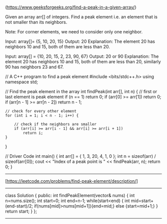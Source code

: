 (https://www.geeksforgeeks.org/find-a-peak-in-a-given-array/)



Given an array arr[] of integers. Find a peak element i.e. an element that is not smaller than its neighbors. 

Note: For corner elements, we need to consider only one neighbor. 




Input: array[]= {5, 10, 20, 15}
Output: 20
Explanation: The element 20 has neighbors 10 and 15, both of them are less than 20.

Input: array[] = {10, 20, 15, 2, 23, 90, 67}
Output: 20 or 90
Explanation: The element 20 has neighbors 10 and 15, both of them are less than 20, similarly 90 has neighbors 23 and 67.







// A C++ program to find a peak element
#include <bits/stdc++.h>
using namespace std;

// Find the peak element in the array
int findPeak(int arr[], int n)
{
	// first or last element is peak element
	if (n == 1)
		return 0;
	if (arr[0] >= arr[1])
		return 0;
	if (arr[n - 1] >= arr[n - 2])
		return n - 1;

	// check for every other element
	for (int i = 1; i < n - 1; i++) {

		// check if the neighbors are smaller
		if (arr[i] >= arr[i - 1] && arr[i] >= arr[i + 1])
			return i;
	}
}

// Driver Code
int main()
{
	int arr[] = { 1, 3, 20, 4, 1, 0 };
	int n = sizeof(arr) / sizeof(arr[0]);
	cout << "Index of a peak point is " << findPeak(arr, n);
	return 0;
}

********************************************************************************************************************************************************************************************

[https://leetcode.com/problems/find-peak-element/description/]
**********************************************************************************************************
class Solution {
public:
    int findPeakElement(vector<int>& nums) {
        int n=nums.size();
        int start=0;
        int end=n-1;
        while(start<end)
        {
            int mid=start+(end-start)/2;
            if(nums[mid]>nums[mid+1]){end=mid;}
            else {start=mid+1;}
        }
        return start;
    }
};
************************************************************************************************************

